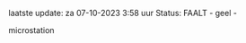 laatste update: 
za 07-10-2023  3:58   uur 
Status: FAALT - geel - 
<div class="service Y">microstation</div>